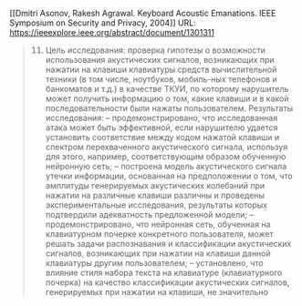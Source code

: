[[Dmitri Asonov, Rakesh Agrawal. Keyboard Acoustic Emanations. IEEE Symposium on Security and Privacy, 2004]]
URL: https://ieeexplore.ieee.org/abstract/document/1301311

>11. Цель исследования: 
>проверка гипотезы о возможности использования акустических сигналов, возникающих при нажатии на клавиши клавиатуры средств вычислительной техники (в том числе, ноутбуков, мобиль-ных телефонов и банкоматов и т.д.) в качестве ТКУИ, по которому нарушитель может получить информацию о том, какие клавиши и в какой последовательности были нажаты пользователем. 
>Результаты исследования: 
>– продемонстрировано, что исследованная атака может быть эффективной, если нарушителю удается установить соответствие между кодом нажатой клавиши и спектром перехваченного акустического сигнала, используя для этого, например, соответствующим образом обученную нейронную сеть; 
>– построена модель акустического сигнала утечки информации, основанная на предположении о том, что амплитуды генерируемых акустических колебаний при нажатии на различные клавиши различны и проведены экспериментальные исследования, результаты которых подтвердили адекватность предложенной модели; 
>– продемонстрировано, что нейронная сеть, обученная на клавиатурном почерке конкретного пользователя, может решать задачи распознавания и классификации акустических сигналов, возникающих при нажатии на клавиши данной клавиатуры другим пользователем; 
>– установлено, что влияние стиля набора текста на клавиатуре (клавиатурного почерка) на качество классификации акустических сигналов, генерируемых при нажатии на клавиши, не значительно